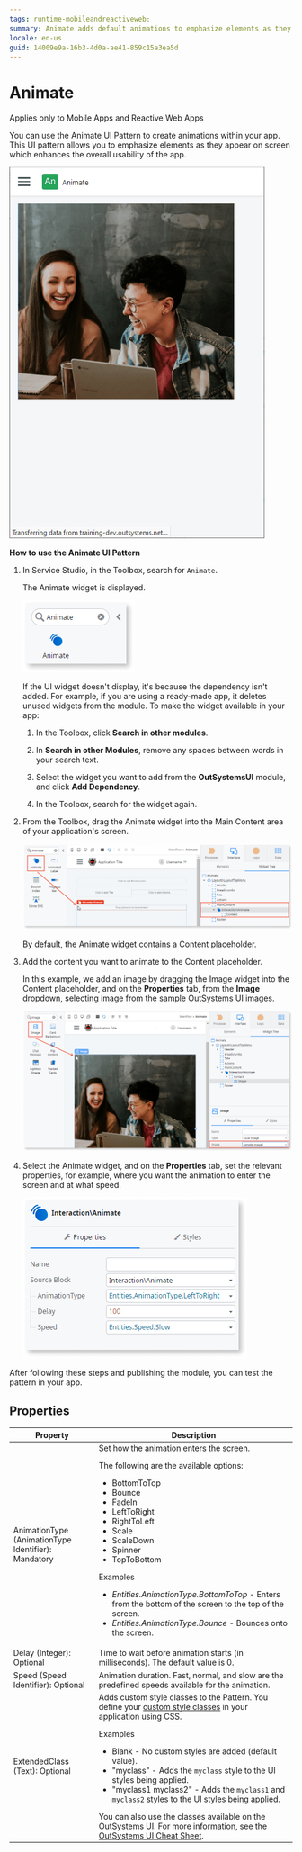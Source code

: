```yaml
---
tags: runtime-mobileandreactiveweb;  
summary: Animate adds default animations to emphasize elements as they appear on the screen.
locale: en-us
guid: 14009e9a-16b3-4d0a-ae41-859c15a3ea5d
---
```


# Animate

<div class="info" markdown="1">

Applies only to Mobile Apps and Reactive Web Apps

</div>

You can use the Animate UI Pattern to create animations within your app. This UI pattern allows you to emphasize elements as they appear on screen which enhances the overall usability of the app.

![](images/animation.gif)

**How to use the Animate UI Pattern**

1. In Service Studio, in the Toolbox, search for `Animate`.

    The Animate widget is displayed.

    ![](<images/animate-3-ss.png>)

    If the UI widget doesn't display, it's because the dependency isn't added. For example, if you are using a ready-made app, it deletes unused widgets from the module. To make the widget available in your app:

    1. In the Toolbox, click **Search in other modules**.

    1. In **Search in other Modules**, remove any spaces between words in your search text.
    
    1. Select the widget you want to add from the **OutSystemsUI** module, and click **Add Dependency**. 
    
    1. In the Toolbox, search for the widget again.

1. From the Toolbox, drag the Animate widget into the Main Content area of your application's screen.

    ![](<images/animate-1-ss.png>)

    By default, the Animate widget contains a Content placeholder.

1. Add the content you want to animate to the Content placeholder.

    In this example, we add an image by dragging the Image widget into the Content placeholder, and on the **Properties** tab, from the **Image** dropdown, selecting image from the sample OutSystems UI images.

    ![](<images/animate-4-ss.png?width=800>)

1. Select the Animate widget, and on the **Properties** tab, set the relevant properties, for example, where you want the animation to enter the screen and at what speed.

    ![](<images/animate-5-ss.png>)

After following these steps and publishing the module, you can test the pattern in your app.

## Properties

| Property | Description |
|---|---|
| AnimationType (AnimationType Identifier): Mandatory | Set how the animation enters the screen. <p>The following are the available options: <ul><li>BottomToTop</li> <li>Bounce</li><li>FadeIn</li><li>LeftToRight</li><li>RightToLeft</li><li>Scale</li><li>ScaleDown</li><li>Spinner</li><li>TopToBottom</li></ul></p> <p>Examples <ul><li>_Entities.AnimationType.BottomToTop_ - Enters from the bottom of the screen to the top of the screen.</li><li>_Entities.AnimationType.Bounce_ - Bounces onto the screen.</li></ul></p> |
| Delay (Integer): Optional | Time to wait before animation starts (in milliseconds). The default value is 0. | 
| Speed (Speed Identifier): Optional | Animation duration. Fast, normal, and slow are the predefined speeds available for the animation. |
| ExtendedClass (Text): Optional | Adds custom style classes to the Pattern. You define your [custom style classes](../../../look-feel/css.md) in your application using CSS. <p>Examples <ul><li>Blank - No custom styles are added (default value).</li><li>"myclass" - Adds the ``myclass`` style to the UI styles being applied.</li><li>"myclass1 myclass2" - Adds the ``myclass1`` and ``myclass2`` styles to the UI styles being applied.</li></ul></p>You can also use the classes available on the OutSystems UI. For more information, see the [OutSystems UI Cheat Sheet](https://outsystemsui.outsystems.com/OutSystemsUIWebsite/CheatSheet). |
